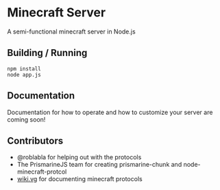 Minecraft Server
================

A semi-functional minecraft server in Node.js

## Building / Running

    npm install
    node app.js

## Documentation
Documentation for how to operate and how to customize your server are coming soon!

## Contributors

 - @roblabla for helping out with the protocols
 - The PrismarineJS team for creating prismarine-chunk and node-minecraft-protcol
 - [wiki.vg](http://wiki.vg/Protcols) for documenting minecraft protocols
